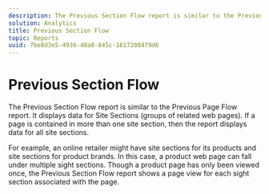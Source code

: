 ```yaml
---
description: The Previous Section Flow report is similar to the Previous Page Flow report. It displays data for Site Sections (groups of related web pages). If a page is contained in more than one site section, then the report displays data for all site sections.
solution: Analytics
title: Previous Section Flow
topic: Reports
uuid: 7be8d3e5-4936-40a0-845c-1617208479d6
---
```


# Previous Section Flow

The Previous Section Flow report is similar to the Previous Page Flow report. It displays data for Site Sections (groups of related web pages). If a page is contained in more than one site section, then the report displays data for all site sections.

 For example, an online retailer might have site sections for its products and site sections for product brands. In this case, a product web page can fall under multiple sight sections. Though a product page has only been viewed once, the Previous Section Flow report shows a page view for each sight section associated with the page.

